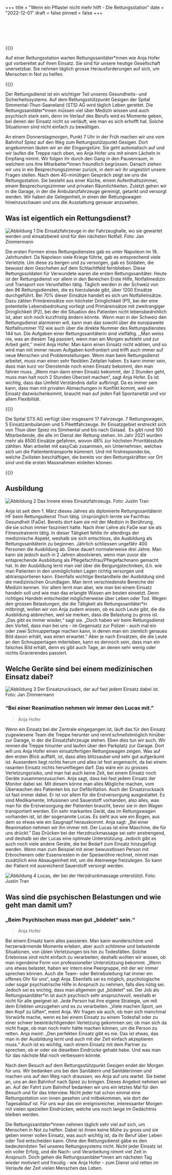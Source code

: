 +++
title = "Wenn ein Pflaster nicht mehr hilft - Die Rettungsstation"
date = "2022-12-01"
draft = false
pinned = false
+++
![]()

#  

{{<lead>}}

Auf einer Rettungsstation warten Rettungssanitäter*innen wie Anja Hofer gut vorbereitet auf ihren Einsatz. Sie sind für unsere heutige Gesellschaft unersetzbar. Sie nehmen täglich grosse Herausforderungen auf sich, um Menschen in Not zu helfen.   

{{</lead>}}

Der Rettungsdienst ist ein wichtiger Teil unseres Gesundheits- und Sicherheitssystems. Auf dem Rettungsstützpunkt Gesigen der Spital Simmental-Thun-Saaneland (STS) AG wird täglich Leben gerettet. Die Rettungssanitäter*innen müssen viel über Medizin wissen und auch psychisch stark sein, denn im Verlauf des Berufs wird es Momente geben, bei denen der Einsatz nicht so verläuft, wie man es sich erhofft hat. Solche Situationen sind nicht einfach zu bewältigen.   

An einem Donnerstagmorgen, Punkt 7 Uhr in der Früh machen wir uns vom Bahnhof Spiez auf den Weg zum Rettungsstützpunkt Gesigen. Dort angekommen läuten wir an der Eingangstüre. Sie geht automatisch auf und wir laufen die Treppe nach oben, wo Anja Hofer uns mit einem Lächeln in Empfang nimmt. Wir folgen ihr durch den Gang in den Pausenraum, in welchem uns ihre Mitarbeiter*innen freundlich begrüssen. Danach ziehen wir uns in ein Besprechungszimmer zurück, in dem wir ihr ungestört unsere Fragen stellen. Nach dem 40-minütigen Gespräch zeigt sie uns die Rettungsstation. Sie besteht aus einer Küche, einem Aufenthaltszimmer, einem Besprechungszimmer und privaten Räumlichkeiten. Zuletzt gehen wir in die Garage, in der die Ambulanzfahrzeuge gereinigt, getankt und versorgt werden. Wir haben die Gelegenheit, in einen der Rettungswagen hineinzuschauen und uns die Ausstattung genauer anzusehen.  

## Was ist eigentlich ein Rettungsdienst?  

![Abbildung 1 Die Einsatzfahrzeuge in der Fahrzeughalle, wo sie gewartet werden und einsatzbereit sind für den nächsten Notfall. Foto: Jan Zimmermann](bild-rettungswagen.jpg)

Die ersten Formen eines Rettungsdienstes gab es unter Napoleon im 18. Jahrhundert. Da Napoleon viele Kriege führte, gab es entsprechend viele Verletzte. Um diese zu bergen und zu versorgen, gab es Soldaten, die bewusst dem Geschehen auf dem Schlachtfeld fernblieben. Diese Rettungssoldaten für Verwundete waren die ersten Rettungssanitäter. Heute ist der Rettungsdienst vor allem in den Bereichen Erste Hilfe, Notfallmedizin und Transport von Verunfallten tätig. Täglich werden in der Schweiz von den 96 Rettungsdiensten, die es hierzulande gibt, über 1200 Einsätze durchgeführt. Bei 70% dieser Einsätze handelt es sich um Notfalleinsätze. Dazu zählen Primäreinsätze von höchster Dringlichkeit (P1), bei der eine potentielle Lebensbedrohung vorliegt und Primäreinsätze mit zweitrangiger Dringlichkeit (P2), bei der die Situation des Patienten nicht lebensbedrohlich ist, aber sich noch kurzfristig ändern könnte.  Wenn man in der Schweiz den Rettungsdienst alarmieren will, kann man das sowohl über die europaweite Notfallnummer 112 wie auch über die direkte Nummer des Rettungsdienstes 144 tun. Die Aufgaben einer Rettungssanitäterin sind vielfältig. ,,Man weiss nie, was an diesem Tag passiert, wenn man am Morgen aufsteht und zur Arbeit geht,’’ meint Anja Hofer. Man kann einen Einsatz nicht wählen, und so wird man mit immer neuen Aufgaben konfrontiert und trifft auch immer auf neue Menschen und Problemstellungen. Wenn man beim Rettungsdienst arbeitet, muss man einen sehr flexiblen Zeitplan haben. Es kann immer sein, dass man kurz vor Dienstende noch einen Einsatz bekommt, den man fahren muss. „Wenn man dann einen Einsatz bekommt, der 2 Stunden geht, muss man halt noch 2 Stunden Überzeit machen“, sagt Anja Hofer. Es ist wichtig, dass das Umfeld Verständnis dafür aufbringt. Da es immer sein kann, dass man mit privaten Abmachungen in Konflikt kommt, weil ein Einsatz dazwischenkommt, braucht man auf jeden Fall Spontaneität und vor allem Flexibilität.   

{{<box title="Ausklappbare Box">}}

Die Spital STS AG verfügt über insgesamt 17 Fahrzeuge. 7 Rettungswagen, 5 Einsatzambulanzen und 5 Pikettfahrzeuge. Ihr Einsatzgebiet erstreckt sich von Thun über Spiez ins Simmental und bis nach Gstaad.  Es gibt rund 100 Mitarbeitende, die alle im Dienst der Rettung stehen. Im Jahr 2021 wurden mehr als 8500 Einsätze gefahren, wovon 48% zur höchsten Prioritätsstufe zählten. Man arbeitet mit easyCab zusammen, ein Unternehmen, welches sich um die Patiententransporte kümmert. Und mit firstresponder.be, welche Zivilisten beschäftigen, die bereits vor den Rettungskräften vor Ort sind und die ersten Massnahmen einleiten können.   

{{</box>}}

## Ausbildung   

![Abbildung 2 Das Innere eines Einsatzfahrzeugs. Foto: Justin Tran](bild-inneres.jpg)

Anja ist seit dem 1. März dieses Jahres als diplomierte Rettungssanitäterin HF beim Rettungsdienst Thun tätig. Ursprünglich lernte sie Fachfrau Gesundheit (FaGe). Bereits dort kam sie mit der Medizin in Berührung, die sie schon immer fasziniert hatte. Nach ihrer Lehre als FaGe war sie als Fitnesstrainerin tätig. In dieser Tätigkeit fehlte ihr allerdings der medizinische Aspekt, weshalb sie sich entschloss, die Ausbildung als Rettungssanitäterin zu beginnen. Jährlich schliessen ungefähr 400 Personen die Ausbildung ab. Diese dauert normalerweise drei Jahre. Man kann sie jedoch auch in 2 Jahren absolvieren, wenn man zuvor die entsprechende Ausbildung als Pflegefachfrau/Pflegefachmann gemacht hat. In der Ausbildung lernt man viel über die Bergungstechniken, d.h. wie man Patienten in den unmöglichsten Lagen richtig versorgen und abtransportieren kann. Ebenfalls wichtige Bestandteile der Ausbildung sind die medizinischen Grundlagen. Man lernt verschiedenste Bereiche der Medizin kennen. Vor allem lernt man aber, wie man bei einem Einsatz handeln soll und wie man das erlangte Wissen am besten einsetzt. Denn richtiges Handeln entscheidet möglicherweise über Leben oder Tod. Wegen den grossen Belastungen, die die Tätigkeit als Rettungssanitäter*in mitbringt, wollen wir von Anja zudem wissen, ob es auch Leute gibt, die die Ausbildung abbrechen, weil sie merken, dass die Belastung zu gross ist. „Das gibt es immer wieder,“ sagt sie. „Doch haben wir beim Rettungsdienst den Vorteil, dass man bei uns - im Gegensatz zur Polizei - auch mal ein oder zwei Schnuppertage machen kann, in denen man ein ziemlich genaues Bild davon erhält, was einen erwartet.“ Aber je nach Einsätzen, die die Leute an den Schnuppertagen miterleben, kann es dennoch sein, dass man ein falsches Bild erhält, denn es gibt auch Tage, an denen sehr wenig oder nichts Gravierendes passiert.   

## Welche Geräte sind bei einem medizinischen Einsatz dabei?   

![Abbildung 3 Der Einsatzrucksack, der auf fast jedem Einsatz dabei ist. Foto: Jan Zimmermann  ](bild-einsatzrucksack.jpg)

### “Bei einer Reanimation nehmen wir immer den Lucas mit.”  

> Anja Hofer

Wenn ein Einsatz bei der Zentrale eingegangen ist, läuft das für den Einsatz zugewiesene Team die Treppe herunter und rennt schnellstmöglich hinüber zur Garage, in der die Einsatzfahrzeuge stehen. Eben dies tun wir auch. Wir rennen die Treppe hinunter und laufen über den Parkplatz zur Garage. Dort will uns Anja Hofer einen einsatzfertigen Rettungswagen zeigen. Was auf den ersten Blick auffällt, ist, dass alles blitzsauber und sehr gut aufgeräumt ist. Ausserdem liegt nichts herum und alles ist fest angemacht, da bei einem rasanten Einsatz nichts herumfliegen darf. Das wäre ein zu grosses Verletzungsrisiko, und man hat auch keine Zeit, bei einem Einsatz noch Geräte zusammenzusuchen. Anja sagt, dass bei fast jedem Einsatz der Monitor dabei sei. Mit diesem könne man alles Mögliche machen, vom Überwachen des Patienten bis zur Defibrillation. Auch der Einsatzrucksack ist fast immer dabei. Er ist vor allem für die Erstversorgung ausgestattet. Es sind Medikamente, Infusionen und Sauerstoff vorhanden, also alles, was man für die Erstversorgung der Patienten braucht, bevor sie in den Wagen transportiert werden. Ein sehr markantes Gerät, das im Rettungswagen vorhanden ist, ist der sogenannte Lucas. Es sieht aus wie ein Bogen, aus dem so etwas wie ein Saugnapf herauskommt. Anja sagt: „Bei einer Reanimation nehmen wir ihn immer mit. Der Lucas ist eine Maschine, die für uns drückt.” Das Drücken bei der Herzdruckmassage sei sehr anstrengend, und deshalb sei der Lucas eine optimale Unterstützung. Jedoch gibt es auch noch viele andere Geräte, die bei Bedarf zum Einsatz hinzugefügt werden. Wenn man zum Beispiel mit einer bewusstlosen Person mit Erbrochenem oder Essensresten in der Speiseröhre rechnet, nimmt man zusätzlich eine Absaugeinheit mit, um die Atemwege freizulegen. So kann der Patient mit ausreichend Sauerstoff versorgt werden. 

![Abbildung 4 Lucas, der bei der Herzdruckmassage unterstützt. Foto: Justin Tran  ](bild-lucas-jetzt-bitte-wuk-aber.png)

## Was sind die psychischen Belastungen und wie geht man damit um?   

### „Beim Psychischen muss man gut „bödelet“ sein.“  

> Anja Hofer 

Bei einem Einsatz kann alles passieren. Man kann wunderschöne und herzerwärmende Momente erleben, aber auch schlimme und belastende Situationen, von üblen Verletzungen bis hin zu Todesfällen. Solche Erlebnisse sind nicht einfach zu verarbeiten; deshalb wollten wir wissen, ob man irgendeine Form von professioneller Unterstützung bekommt. „Wenn uns etwas belastet, haben wir intern eine Peergruppe, mit der wir immer sprechen können. Auch die Team- oder Betriebsleitung hat immer ein offenes Ohr für uns“, sagt Anja. Ebenfalls sei es möglich, psychologische oder sogar psychiatrische Hilfe in Anspruch zu nehmen, falls dies nötig sei. Jedoch sei es wichtig, dass man allgemein gut „bödelet“ sei. Der Job als Rettungssanitäter*in ist auch psychisch sehr anspruchsvoll, weshalb er nicht für alle geeignet ist. Jede Person hat ihre eigene Strategie, um mit dem Erlebten umzugehen und es zu verarbeiten. „Viele machen Sport, um den Kopf zu lüften“, meint Anja. Wir fragen sie auch, ob man sich manchmal Vorwürfe mache, wenn es bei einem Einsatz zu einem Todesfall oder zu einer schwer beeinträchtigenden Verletzung gekommen sei; ob man sich da nicht frage, ob man noch mehr hätte machen können, um die Person zu retten. Anja meint: „Den perfekten Einsatz gibt es nie. Das ist etwas, das man in der Ausbildung lernt und auch mit der Zeit einfach akzeptieren muss.“ Auch ist es wichtig, nach einem Einsatz mit dem Partner zu sprechen, ob er oder sie dieselben Eindrücke gehabt habe. Und was man für das nächste Mal noch verbessern könnte.   

Nach dem Besuch auf dem Rettungsstützpunkt Gesigen endet der Morgen für uns. Wir bedanken uns bei den Sanitätern und Sanitäterinnen und machen uns auf den Weg nach draussen, wo Anja auf uns wartet. Sie bietet an, uns an den Bahnhof nach Spiez zu bringen. Dieses Angebot nehmen wir an. Auf der Fahrt zum Bahnhof bedanken wir uns ein letztes Mal für den Besuch und für das Interview. Nicht jeder hat schon einmal eine Rettungsstation von innen gesehen und mitbekommen, wie dort der Tagesablauf ist. Für uns war das ein ereignisreicher, interessanter Morgen mit vielen speziellen Eindrücken, welche uns noch lange im Gedächtnis bleiben werden.   

Die Rettungssanitäter\*innen nehmen täglich sehr viel auf sich, um Menschen in Not zu helfen. Dabei ist ihnen keine Mühe zu gross und sie geben immer vollen Einsatz, was auch wichtig ist, da ihr Beruf über Leben oder Tod entscheiden kann. Ohne den Rettungsdienst gäbe es den bedeutendsten Teil unseres Rettungssystems nicht. Nicht jeder Einsatz ist ein voller Erfolg, und die Nach- und Verarbeitung nimmt viel Zeit in Anspruch. Doch gehen die Rettungssanitäter\*innen am nächsten Tag wieder motiviert und freudig - wie Anja Hofer - zum Dienst und retten im Verlaufe der Zeit vielen Menschen das Leben.